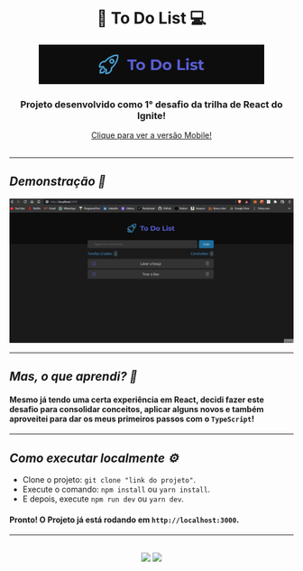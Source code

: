 <h1 align="center">📓 To Do List 💻</h1>

<div align="center">
 <img src="./github/banner.png" width="400px" alt="To Do APP Logo"/>
</div>

<h3 align="center">Projeto desenvolvido como 1° desafio da trilha de React do Ignite!</h3>

<div align="center">
  <a href="https://github.com/MatheusAndrade23/To_Do_Mobile">Clique para ver a versão Mobile!</a>
</div>


<br>

---

_<h2>Demonstração 🎥</h2>_

<img src="./github/preview.gif" alt="GIF Tour pelo projeto">

---

_<h2>Mas, o que aprendi? 🤔</h2>_

#### Mesmo já tendo uma certa experiência em React, decidi fazer este desafio para consolidar conceitos, aplicar alguns novos e também aproveitei para dar os meus primeiros passos com o `TypeScript`!

---

_<h2>Como executar localmente ⚙️</h2>_

- Clone o projeto: `git clone "link do projeto"`.
- Execute o comando: `npm install` ou `yarn install`.
- E depois, execute `npm run dev` ou `yarn dev`.

#### Pronto! O Projeto já está rodando em `http://localhost:3000`.

---

<br>

<div id="footer" align="center"><a href="https://www.linkedin.com/in/matheus-andrade23/" target="_blank"><img src="https://img.shields.io/badge/-LinkedIn-%230077B5?style=for-the-badge&logo=linkedin&logoColor=white" target="_blank"></a>
<a href = "mailto:matheusandrade.ma2003@gmail.com"><img src="https://img.shields.io/badge/-Gmail-%23333?style=for-the-badge&logo=gmail&logoColor=white" target="_blank"></a></div>
